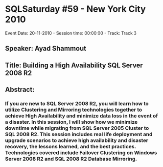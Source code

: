 # SQLSaturday #59 - New York City 2010
Event Date: 20-11-2010 - Session time: 00:00:00 - Track: Track 3
## Speaker: Ayad Shammout
## Title: Building a High Availability SQL Server 2008 R2
## Abstract:
### If you are new to SQL Server 2008 R2, you will learn how to utilize Clustering and Mirroring technologies together to achieve High Availability and minimize data loss in the event of a disaster. In this session, I will show how we minimize downtime while migrating from SQL Server 2005 Cluster to SQL 2008 R2. This session includes real life deployment and upgrade scenarios to achieve high availability and disaster recovery, the lessons learned, and the best practices. Technologies covered include Failover Clustering on Windows Server 2008 R2 and SQL 2008 R2 Database Mirroring.
